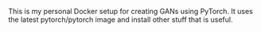 This is my personal Docker setup for creating GANs using PyTorch. It uses the latest pytorch/pytorch image and install other stuff that is useful.

